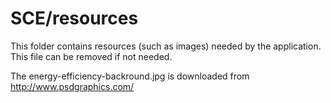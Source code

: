 # SCE/resources

This folder contains resources (such as images) needed by the application. This file can
be removed if not needed.

The energy-efficiency-backround.jpg is downloaded from http://www.psdgraphics.com/
